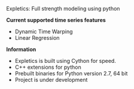 Expletics: Full strength modeling using python

**Current supported time series features**
* Dynamic Time Warping
* Linear Regression

**Information**
* Expletics is built using Cython for speed.
* C++ extensions for python
* Prebuilt binaries for Python version 2.7, 64 bit
* Project is under development